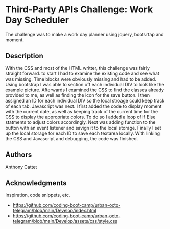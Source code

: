 # Third-Party APIs Challenge: Work Day Scheduler

The challenge was to make a work day planner using jquery, bootsrtap and moment.  

## Description

With the CSS and most of the HTML writter, this challenge was fairly straight forward. to start I had to examine the existing code and see what was missing. Time blocks were obviously missing and had to be added. Using bootstrap I was able to section off each individual DIV to look like the example picture. Afterwards I examined the CSS to find the classes already provided to me, as well as finding the icon for the save button. I then assigned an ID for each individual DIV so the local stroage could keep track of each tab. Javascript was next. I first added the code to display moment with the current date, as well as keeping track of the current time for the CSS to display the appropriate colors. To do so I added a loop of If Else statments to adjust colors accordingly. Next was adding function to the button with an event listener and savign it to the local storage. Finally I set up the local storage for each ID to save each textarea locally. With linking the CSS and Javascript and debugging, the code was finished. 

## Authors


  
Anthony Cattet


## Acknowledgments

Inspiration, code snippets, etc.
* https://github.com/coding-boot-camp/urban-octo-telegram/blob/main/Develop/index.html
* https://github.com/coding-boot-camp/urban-octo-telegram/blob/main/Develop/assets/css/style.css